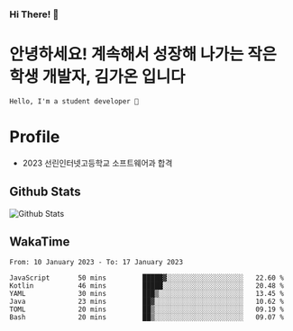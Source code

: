 ### Hi There! 👋

# 안녕하세요! 계속해서 성장해 나가는 작은 학생 개발자, <b>김가온</b> 입니다

```
Hello, I'm a student developer 🌙
```

# Profile

-   2023 선린인터넷고등학교 소프트웨어과 합격

## Github Stats

![Github Stats](https://github-readme-stats.vercel.app/api/top-langs/?username=NY0510&theme=tokyonight&hide_border=true&layout=compact)

## WakaTime

<!--START_SECTION:waka-->

```text
From: 10 January 2023 - To: 17 January 2023

JavaScript       50 mins         █████▓░░░░░░░░░░░░░░░░░░░   22.60 %
Kotlin           46 mins         █████░░░░░░░░░░░░░░░░░░░░   20.48 %
YAML             30 mins         ███▒░░░░░░░░░░░░░░░░░░░░░   13.45 %
Java             23 mins         ██▓░░░░░░░░░░░░░░░░░░░░░░   10.62 %
TOML             20 mins         ██▒░░░░░░░░░░░░░░░░░░░░░░   09.19 %
Bash             20 mins         ██▒░░░░░░░░░░░░░░░░░░░░░░   09.07 %
```

<!--END_SECTION:waka-->
